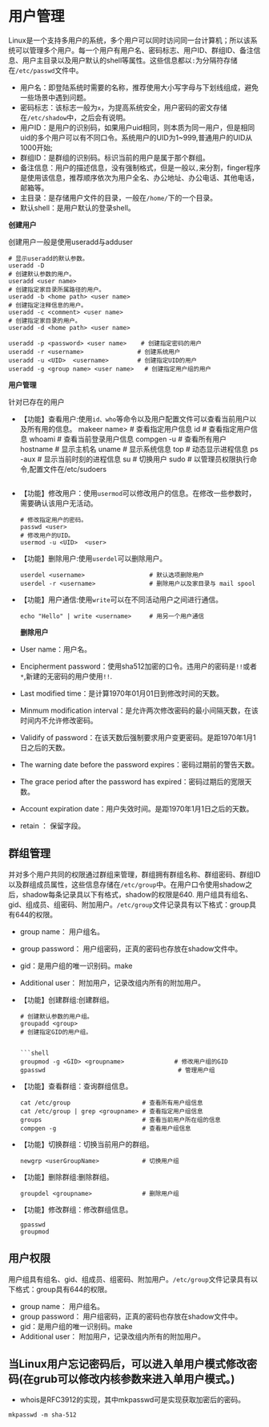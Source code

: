 # 用户管理

Linux是一个支持多用户的系统，多个用户可以同时访问同一台计算机；所以该系统可以管理多个用户。每一个用户有用户名、密码标志、用户ID、群组ID、备注信息、用户主目录以及用户默认的shell等属性。这些信息都以`:`为分隔符存储在`/etc/passwd`文件中。

* 用户名：即登陆系统时需要的名称，推荐使用大小写字母与下划线组成，避免一些场景中遇到问题。
* 密码标志：该标志一般为`x`，为提高系统安全，用户密码的密文存储在`/etc/shadow`中，之后会有说明。
* 用户ID：是用户的识别码，如果用户uid相同，则本质为同一用户，但是相同uid的多个用户可以有不同口令。系统用户的UID为1~999,普通用户的UID从1000开始;
* 群组ID：是群组的识别码。标识当前的用户是属于那个群组。
* 备注信息：用户的描述信息，没有强制格式，但是一般以`,`来分割，finger程序是使用该信息，推荐顺序依次为用户全名、办公地址、办公电话、其他电话，邮箱等。
* 主目录：是存储用户文件的目录，一般在`/home/`下的一个目录。
* 默认shell：是用户默认的登录shell。

**创建用户**

创建用户一般是使用useradd与adduser

```shell
# 显示useradd的默认参数。
useradd -D
# 创建默认参数的用户。
useradd <user name>
# 创建指定家目录所属路径的用户。
useradd -b <home path> <user name>
# 创建指定注释信息的用户。
useradd -c <comment> <user name>
# 创建指定家目录的用户。
useradd -d <home path> <user name>

useradd -p <password> <user name>    # 创建指定密码的用户
useradd -r <username>               # 创建系统用户
useradd -u <UID>  <username>        # 创建指定UID的用户
useradd -g <group name> <user name>   # 创建指定用户组的用户
```

**用户管理**

针对已存在的用户
* 【功能】查看用户:使用`id、who`等命令以及用户配置文件可以查看当前用户以及所有用的信息。
makeer name>   # 查看指定用户信息
  id <user name>                       # 查看指定用户信息
  whoami                              # 查看当前登录用户信息
  compgen -u                          # 查看所有用户
  hostname                            # 显示主机名
  uname                               # 显示系统信息
  top                                 # 动态显示进程信息
  ps -aux                             # 显示当前时刻的进程信息
  su <username>                       # 切换用户
  sudo                                # 以管理员权限执行命令,配置文件在/etc/sudoers
  ```

* 【功能】修改用户：使用`usermod`可以修改用户的信息。在修改一些参数时，需要确认该用户无活动。

  ```shell
  # 修改指定用户的密码。
  passwd <user>
  # 修改用户的UID。
  usermod -u <UID>  <user>
  ```

* 【功能】删除用户:使用`userdel`可以删除用户。

  ```shell
  userdel <username>                  # 默认选项删除用户
  userdel -r <username>               # 删除用户以及家目录与 mail spool
  ```

* 【功能】用户通信:使用`write`可以在不同活动用户之间进行通信。

  ```shell
  echo "Hello" | write <username>     # 用另一个用户通信
  ```

  **删除用户**
  

* User name：用户名。
* Encipherment password：使用sha512加密的口令。违用户的密码是`!!`或者`*`,新建的无密码的用户使用`!!`.
* Last modified time：是计算1970年01月01日到修改时间的天数。
* Minmum modification interval：是允许两次修改密码的最小间隔天数，在该时间内不允许修改密码。
* Validify of password：在该天数后强制要求用户变更密码。是距1970年1月1日之后的天数。
* The warning date before the password expires：密码过期前的警告天数。
* The grace period after the password has expired：密码过期后的宽限天数。
* Account expiration date：用户失效时间。是距1970年1月1日之后的天数。
* retain ： 保留字段。

## 群组管理

并对多个用户共同的权限通过群组来管理，群组拥有群组名称、群组密码、群组ID以及群组成员属性，这些信息存储在`/etc/group`中。在用户口令使用shadow之后，shadow每条记录具以下有格式，shadow的权限是640.
用户组具有组名、gid、组成员、组密码、附加用户。`/etc/group`文件记录具有以下格式：group具有644的权限。

* group name： 用户组名。
* group password： 用户组密码，正真的密码也存放在shadow文件中。
* gid：是用户组的唯一识别码。make
* Additional user： 附加用户，记录改组内所有的附加用户。

* 【功能】创建群组:创建群组。

  ```shell
  # 创建默认参数的用户组。
  groupadd <group>
  # 创建指定GID的用户组。


  ```shell
  groupmod -g <GID> <groupname>              # 修改用户组的GID
  gpasswd                                     # 管理用户组
  ```

* 【功能】查看群组：查询群组信息。

  ```shell
  cat /etc/group                    # 查看所有用户组信息
  cat /etc/group | grep <groupname> # 查看指定用户组信息
  groups                            # 查看当前用户所在组的信息
  compgen -g                        # 查看用户组信息
  ```

* 【功能】切换群组：切换当前用户的群组。

  ```shell
  newgrp <userGroupName>            # 切换用户组
  ```

* 【功能】删除群组:删除群组。

  ```shell
  groupdel <groupname>              # 删除用户组
  ```

* 【功能】修改群组：修改群组信息。

  ```shell
  gpasswd
  groupmod
  ```

## 用户权限

用户组具有组名、gid、组成员、组密码、附加用户。`/etc/group`文件记录具有以下格式：group具有644的权限。

* group name： 用户组名。
* group password： 用户组密码，正真的密码也存放在shadow文件中。
* gid：是用户组的唯一识别码。make
* Additional user： 附加用户，记录改组内所有的附加用户。



当Linux用户忘记密码后，可以进入单用户模式修改密码(在grub可以修改内核参数来进入单用户模式。)
------------------

* whois是RFC3912的实现，其中mkpasswd可是实现获取加密后的密码。

```shell
mkpasswd -m sha-512
```

